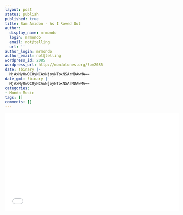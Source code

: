 ```yaml
---
layout: post
status: publish
published: true
title: Sam Amidon - As I Roved Out
author:
  display_name: mrmondo
  login: mrmondo
  email: not@telling
  url: ''
author_login: mrmondo
author_email: not@telling
wordpress_id: 2085
wordpress_url: http://mondotunes.org/?p=2085
date: !binary |-
  MjAxMy0wOC0yNCAxNjoyNToxNSArMDAwMA==
date_gmt: !binary |-
  MjAxMy0wOC0yNCAwNjoyNToxNSArMDAwMA==
categories:
- Mondo Music
tags: []
comments: []
---
```

<iframe width="560" height="315" src="//www.youtube.com/embed/KCHcH2xCBlE" frameborder="0"> </iframe>
